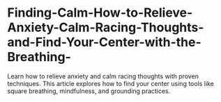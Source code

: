 # Finding-Calm-How-to-Relieve-Anxiety-Calm-Racing-Thoughts-and-Find-Your-Center-with-the-Breathing-
Learn how to relieve anxiety and calm racing thoughts with proven techniques. This article explores how to find your center using tools like square breathing, mindfulness, and grounding practices.

